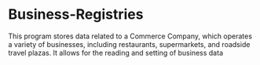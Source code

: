 # Business-Registries
This program stores data related to a Commerce Company, which operates a variety of businesses, including restaurants, supermarkets, and roadside travel plazas. It allows for the reading and setting of business data
